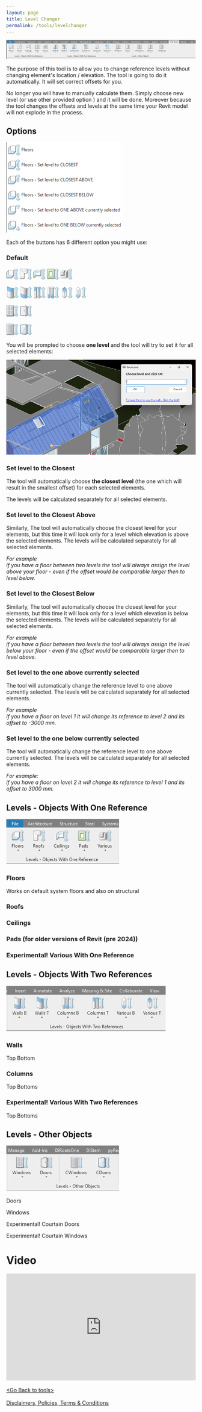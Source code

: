 ```yaml
---
layout: page
title: Level Changer
permalink: /tools/levelchanger
---
```


![MainTab](/images/Tools/LevelChanger/LevelChangerTab.png)

The purpose of this tool is to allow you to change reference levels without changing element's location / elevation. The tool is going to do it automatically. It will set correct offsets for you. 

No longer you will have to manually calculate them. Simply choose new level (or use other provided option ) and it will be done. Moreover because the tool changes the offsets and levels at the same time your Revit model will not explode in the process. 

## Options

![LevelChangerExtendedOptions](/images/Tools/LevelChanger/LevelChangerExtendedOptions.png)

Each of the buttons has 6 different option you might use:

### Default  

![FloorsLToSL](/images/Tools/LevelChanger/FloorsLToSL.png)
![FloorsLToSL](/images/Tools/LevelChanger/RoofsLToSL.png)
![FloorsLToSL](/images/Tools/LevelChanger/CeilingsLToSL.png)
![FloorsLToSL](/images/Tools/LevelChanger/PadsLToSL.png)
![FloorsLToSL](/images/Tools/LevelChanger/VariousLToSL.png)

![FloorsLToSL](/images/Tools/LevelChanger/WallsLToSLT.png)
![FloorsLToSL](/images/Tools/LevelChanger/WallsLToSLB.png)
![FloorsLToSL](/images/Tools/LevelChanger/ColumnsLToSLT.png)
![FloorsLToSL](/images/Tools/LevelChanger/ColumnsLToSLB.png)
![FloorsLToSL](/images/Tools/LevelChanger/VariousLToSLT.png)
![FloorsLToSL](/images/Tools/LevelChanger/VariousLToSLB.png)

![FloorsLToSL](/images/Tools/LevelChanger/WindowsLToSL.png)
![FloorsLToSL](/images/Tools/LevelChanger/DoorsLToSL.png)

![FloorsLToSL](/images/Tools/LevelChanger/CWindowsLToSL.png)
![FloorsLToSL](/images/Tools/LevelChanger/CDoorsLToSL.png)
  
  
You will be prompted to choose <b>one level</b> and the tool will try to set it for all selected elements:  
   
![LevelChangerSelection](/images/Tools/LevelChanger/LevelChangerSelection.png)

### Set level to the Closest 

The tool will automatically choose <b>the closest level</b> (the one which will result in the smallest offset) for each selected elements.  

The levels will be calculated separately for all selected elements.

### Set level to the Closest Above

Similarly, The tool will automatically choose the closest level for your elements, but this time it will look only for a level which elevation is above the selected elements. 
The levels will be calculated separately for all selected elements.

<i>For example  
if you have a floor between two levels the tool will always assign the level above your floor - even if the offset would be comparable larger then to level below. </i>


### Set level to the Closest Below

Similarly, The tool will automatically choose the closest level for your elements, but this time it will look only for a level which elevation is below the selected elements. 
The levels will be calculated separately for all selected elements.

<i>For example  
if you have a floor between two levels the tool will always assign the level below your floor - even if the offset would be comparable larger then to level above.</i>

### Set level to the one above currently selected 

The tool will automatically change the reference level to one above currently selected.
The levels will be calculated separately for all selected elements.

<i>For example  
if you have a floor on level 1 it will change its reference to level 2 and its offset to -3000 mm. </i>


### Set level to the one below currently selected 

The tool will automatically change the reference level to one above currently selected. 
The levels will be calculated separately for all selected elements.

<i>For example:  
if you have a floor on level 2 it will change its reference to level 1 and its offset to 3000 mm. </i>

## Levels - Objects With One Reference
![MainTab](/images/Tools/LevelChanger/LevelChangerTabOneRef.png)

### Floors
  Works on default system floors and also on structural 
### Roofs 

### Ceilings

### Pads (for older versions of Revit (pre 2024))

### Experimental! Various With One Reference

## Levels - Objects With Two References
![MainTab](/images/Tools/LevelChanger/LevelChangerTabTwoRef.png)

### Walls 
  Top
  Bottom

### Columns 
  Top
  Bottoms

### Experimental! Various With Two References
  Top
  Bottoms

## Levels - Other Objects
![MainTab](/images/Tools/LevelChanger/LevelChangerTabOther.png)

Doors

Windows

Experimental! Courtain Doors

Experimental! Courtain Windows 

# Video

<div>
  <div style="position:relative;padding-top:56.25%;">
    <iframe src="https://www.youtube.com/embed/i5vvm8kygQ4" frameborder="0" allowfullscreen
      style="position:absolute;top:0;left:0;width:100%;height:100%;"></iframe>
  </div>
</div>
<br>
<div class="backToTools">
    <a href="https://w7k.pl/tools/"> 	&#60;Go Back to tools&#62; </a>
</div>
<br>
<div class="terms">
    <a href="https://w7k.pl/terms/">Disclaimers, Policies, Terms & Conditions</a>
</div>
